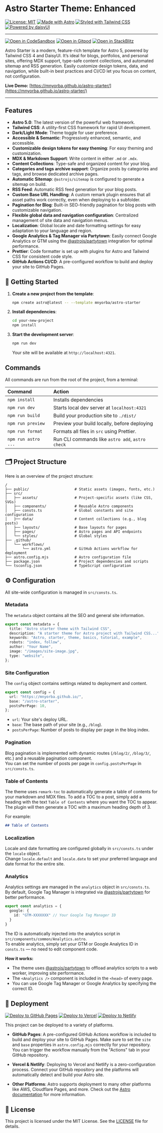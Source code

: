 # Astro Starter Theme: Enhanced

[![License: MIT](https://img.shields.io/badge/License-MIT-yellow.svg)](https://opensource.org/licenses/MIT)
[![Made with Astro](https://img.shields.io/badge/Made%20with-Astro-blueviolet?logo=astro)](https://astro.build)
[![Styled with Tailwind CSS](https://img.shields.io/badge/Styled%20with-Tailwind%20CSS-38B2AC?logo=tailwind-css)](https://tailwindcss.com)
[![Powered by daisyUI](https://img.shields.io/badge/Powered%20by-daisyUI-green?logo=daisyui)](https://daisyui.com/)

---

[![Open in CodeSandbox](https://img.shields.io/badge/Open%20in-CodeSandbox-blue?logo=codesandbox)](https://codesandbox.io/s/github/mnyorba/astro-starter)
[![Open in Gitpod](https://img.shields.io/badge/Open%20in-Gitpod-blue?logo=gitpod)](https://gitpod.io/#https://github.com/mnyorba/astro-starter)
[![Open in StackBlitz](https://img.shields.io/badge/Open%20in-StackBlitz-blue?logo=stackblitz)](https://stackblitz.com/github/mnyorba/astro-starter)

Astro Starter is a modern, feature-rich template for Astro 5, powered by Tailwind CSS 4 and DaisyUI. It’s ideal for blogs, portfolios, and personal sites, offering MDX support, type-safe content collections, and automated sitemap and RSS generation. Easily customize design tokens, data, and navigation, while built-in best practices and CI/CD let you focus on content, not configuration.

**Live Demo:** [https://mnyorba.github.io/astro-starter/](https://mnyorba.github.io/astro-starter/)

---

## Features

-   **Astro 5.0**: The latest version of the powerful web framework.
-   **Tailwind CSS**: A utility-first CSS framework for rapid UI development.
-   **Dark/Light Mode**: Theme toggle for user preference.
-   **Accessible & Semantic**: Progressively enhanced, semantic, and accessible.
-   **Customizable design tokens for easy theming**: For easy theming and customization.
-   **MDX & Markdown Support**: Write content in either `.md` or `.mdx`.
-   **Content Collections**: Type-safe and organized content for your blog.
-   **Categories and tags archive support**: Organize posts by categories and tags, and browse dedicated archive pages.
-   **Automatic Sitemap**: `@astrojs/sitemap` is configured to generate a sitemap on build.
-   **RSS Feed**: Automatic RSS feed generation for your blog posts.
-   **Custom Base URL Handling**: A custom remark plugin ensures that all asset paths work correctly, even when deploying to a subfolder.
-   **Pagination for Blog**: Built-in SEO-friendly pagination for blog posts with customizable navigation.
-   **Flexible global data and navigation configuration**: Centralized management of site data and navigation menus.
-   **Localization**: Global locale and date formatting settings for easy adaptation to your language and region.
-   **Google Analytics & Tag Manager via Partytown**: Easily connect Google Analytics or GTM using the [@astrojs/partytown](https://docs.astro.build/en/guides/integrations-guide/partytown/) integration for optimal performance.
-   **Prettier**: Code formatter is set up with plugins for Astro and Tailwind CSS for consistent code style.
-   **GitHub Actions CI/CD**: A pre-configured workflow to build and deploy your site to GitHub Pages.

## 🚀 Getting Started

1.  **Create a new project from the template**:
    ```sh
    npm create astro@latest -- --template mnyorba/astro-starter
    ```

2.  **Install dependencies**:
    ```sh
    cd your-new-project
    npm install
    ```

3.  **Start the development server**:
    ```sh
    npm run dev
    ```
    Your site will be available at `http://localhost:4321`.

## Commands

All commands are run from the root of the project, from a terminal:

| Command         | Action                                          |
| :-------------- | :---------------------------------------------- |
| `npm install`   | Installs dependencies                           |
| `npm run dev`   | Starts local dev server at `localhost:4321`     |
| `npm run build` | Build your production site to `./dist/`         |
| `npm run preview` | Preview your build locally, before deploying    |
| `npm run format`  | Formats all files in `src` using Prettier.      |
| `npm run astro ...` | Run CLI commands like `astro add`, `astro check` |

## 🗂️ Project Structure

Here is an overview of the project structure:

```text
/
├── public/                     # Static assets (images, fonts, etc.)
├── src/
│   ├── assets/                 # Project-specific assets (like CSS, SVGs)
│   ├── components/             # Reusable Astro components
│   ├── consts.ts               # Global constants and site configuration
│   ├── data/                   # Content collections (e.g., blog posts)
│   ├── layouts/                # Base layouts for pages
│   ├── pages/                  # Astro pages and API endpoints
│   └── styles/                 # Global styles
├── .github/
│   └── workflows/
│       └── astro.yml           # GitHub Actions workflow for deployment
├── astro.config.mjs            # Astro configuration file
├── package.json                # Project dependencies and scripts
└── tsconfig.json               # TypeScript configuration
```

## ⚙️ Configuration

All site-wide configuration is managed in `src/consts.ts`.

### Metadata

The `metadata` object contains all the SEO and general site information.

```typescript
export const metadata = {
  title: "Astro starter theme with Tailwind CSS",
  description: "A starter theme for Astro project with Tailwind CSS...",
  keywords: "Astro, starter, theme, basics, tutorial, example",
  robots: "index, follow",
  author: "Your Name",
  image: "/images/site-image.jpg",
  type: "website",
};
```

### Site Configuration

The `config` object contains settings related to deployment and content.

```typescript
export const config = {
  url: "https://mnyorba.github.io/",
  base: "/astro-starter",
  postsPerPage: 10,
};
```

-   `url`: Your site's deploy URL.
-   `base`: The base path of your site (e.g., `/blog`).
-   `postsPerPage`: Number of posts to display per page in the blog index.

### Pagination

Blog pagination is implemented with dynamic routes (`/blog/2/`, `/blog/3/`, etc.) and a reusable pagination component.  
You can set the number of posts per page in `config.postsPerPage` in `src/consts.ts`.

### Table of Contents

The theme uses `remark-toc` to automatically generate a table of contents for your markdown and MDX files.
To add a TOC to a post, simply add a heading with the text `Table of Contents` where you want the TOC to appear. The plugin will then generate a TOC with a maximum heading depth of 3.

For example:
```markdown
## Table of Contents
```

### Localization

Locale and date formatting are configured globally in `src/consts.ts` under the `locale` object.  
Change `locale.default` and `locale.date` to set your preferred language and date format for the entire site.

### Analytics

Analytics settings are managed in the `analytics` object in `src/consts.ts`.  
By default, Google Tag Manager is integrated via [@astrojs/partytown](https://docs.astro.build/en/guides/integrations-guide/partytown/) for better performance.

```typescript
export const analytics = {
  google: {
    id: "GTM-XXXXXXX" // Your Google Tag Manager ID
  }
}
```

The ID is automatically injected into the analytics script in `src/components/common/Analytics.astro`.  
To enable analytics, simply set your GTM or Google Analytics ID in `consts.ts` — no need to edit component code.

**How it works:**
- The theme uses [@astrojs/partytown](https://docs.astro.build/en/guides/integrations-guide/partytown/) to offload analytics scripts to a web worker, improving site performance.
- The `<Analytics />` component is included in the `<head>` of every page.
- You can use Google Tag Manager or Google Analytics by specifying the correct ID.

## 🚀 Deployment
  [![Deploy to GitHub Pages](https://img.shields.io/badge/Deploy%20to-GitHub%20Pages-blue?logo=github)](https://github.com/mnyorba/astro-starter/actions)
  [![Deploy to Vercel](https://img.shields.io/badge/Deploy%20to-Vercel-blue?logo=vercel)](https://vercel.com/new/clone?repository-url=https://github.com/mnyorba/astro-starter)
  [![Deploy to Netlify](https://img.shields.io/badge/Deploy%20to-Netlify-blue?logo=netlify)](https://app.netlify.com/start/deploy?repository=https://github.com/mnyorba/astro-starter)

This project can be deployed to a variety of platforms.

- **GitHub Pages**: 
  A pre-configured GitHub Actions workflow is included to build and deploy your site to GitHub Pages. Make sure to set the `site` and `base` properties in `astro.config.mjs` correctly for your repository. You can trigger the workflow manually from the "Actions" tab in your GitHub repository.

- **Vercel & Netlify**: 
  Deploying to Vercel and Netlify is a zero-configuration process. Connect your GitHub repository and the platforms will automatically detect and build your Astro site.

- **Other Platforms**: Astro supports deployment to many other platforms like AWS, Cloudflare Pages, and more. Check out the [Astro documentation](https://docs.astro.build/en/guides/deploy/) for more information.

## 📄 License

This project is licensed under the MIT License. See the [LICENSE](LICENSE) file for details.
